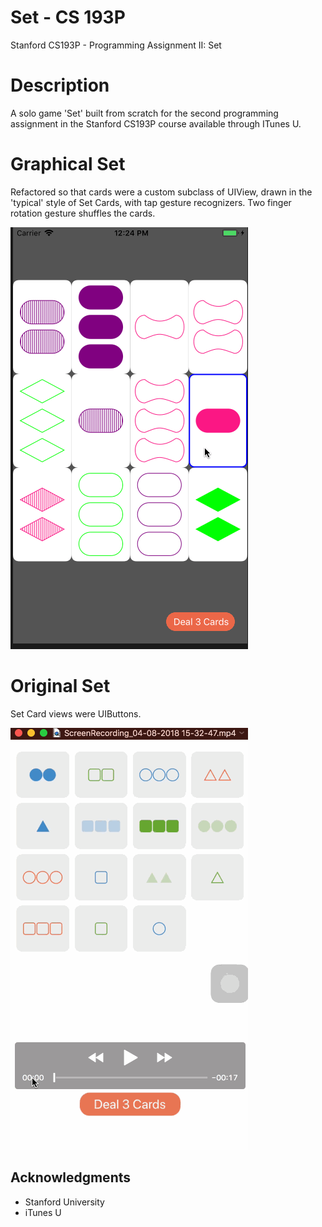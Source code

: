 # Set - CS 193P
Stanford CS193P - Programming Assignment II: Set

# Description

A solo game 'Set' built from scratch for the second programming assignment in the Stanford CS193P course available through ITunes U.

# Graphical Set
Refactored so that cards were a custom subclass of UIView, drawn in the 'typical' style of Set Cards, with tap gesture recognizers. Two finger rotation gesture shuffles the cards.

![Graphical Set](https://github.com/EduardLev/Set-CS193P/raw/master/GraphicalSetGif.gif)

# Original Set
Set Card views were UIButtons.

![Set](https://github.com/EduardLev/Set-CS193P/raw/master/Set-CS193P.gif)

## Acknowledgments

* Stanford University
* iTunes U

